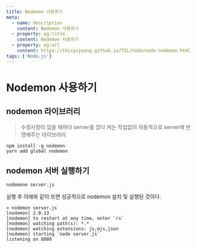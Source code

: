```yaml
---
title: Nodemon 사용하기
meta:
  - name: description
    content: Nodemon 사용하기
  - property: og:title
    content: Nodemon 사용하기
  - property: og:url
    content: https://thisyujeong.github.io/TIL/node/node-nodemon.html
tags: ['Node.js']
---
```


# Nodemon 사용하기

## nodemon 라이브러리

> 수정사항이 있을 때마다 server를 껐다 켜는 작업없이 자동적으로 server에 반영해주는 라이브러리

```
npm install -g nodemon
yarn add global nodemon
```

## nodemon 서버 실행하기

```
nodemone server.js
```

실행 후 아래와 같이 뜨면 성공적으로 nodemon 설치 및 실행된 것이다.

```
> nodemon server.js
[nodemon] 2.0.13
[nodemon] to restart at any time, enter `rs`
[nodemon] watching path(s): *.*
[nodemon] watching extensions: js,mjs,json
[nodemon] starting `node server.js`
listening on 8080
```
